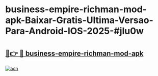 # business-empire-richman-mod-apk-Baixar-Gratis-Ultima-Versao-Para-Android-IOS-2025-#jlu0w

# <h2><a href="https://ainizakaria.my?title=business-empire-richman-mod-apk&ref=24M">🔗👉 🔴 business-empire-richman-mod-apk</a></h2>

[![acn](https://github.com/user-attachments/assets/0f9c940e-d8b0-45ae-aac7-cd30a18b3e1c)](https://ainizakaria.my?title=business-empire-richman-mod-apk&ref=24M)

